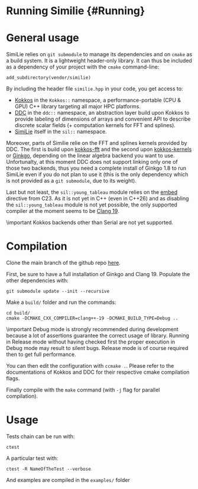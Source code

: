 # Running Similie {#Running}
<!--
SPDX-FileCopyrightText: 2024 Baptiste Legouix
SPDX-License-Identifier: GPL-3.0-or-later
-->

# General usage 

SimiLie relies on `git submodule` to manage its dependencies and on `cmake` as a build system. It is a lightweight header-only library. It can thus be included as a dependency of your project with the `cmake` command-line:

```
add_subdirectory(vendor/similie)
```

By including the header file `similie.hpp` in your code, you get access to:

- [Kokkos](https://github.com/kokkos/kokkos) in the `Kokkos::` namespace, a performance-portable (CPU & GPU) C++ library targeting all major HPC platforms.
- [DDC](https://github.com/CExA-project/ddc) in the `ddc::` namespace, an abstraction layer build upon Kokkos to provide labeling of dimensions of arrays and convenient API to describe discrete scalar fields (+ computation kernels for FFT and splines).
- [SimiLie](https://github.com/blegouix/similie) itself in the `sil::` namespace.

Moreover, parts of Similie relie on the FFT and splines kernels provided by DDC. The first is build upon [kokkos-fft](https://github.com/kokkos/kokkos-fft) and the second upon [kokkos-kernels](https://github.com/kokkos/kokkos-kernels) or [Ginkgo](https://github.com/ginkgo-project/ginkgo), depending on the linear algebra backend you want to use. Unfortunalty, at this moment DDC does not support linking only one of those two backends, thus you need a complete install of Ginkgo 1.8 to run SimiLie even if you do not plan to use it (this is the only dependency which is not provided as a `git submodule`, due to its weight). 

Last but not least, the `sil::young_tableau` module relies on the [embed](https://en.cppreference.com/w/c/preprocessor/embed) directive from C23. As it is not yet in C++ (even in C++26) and as disabling the `sil::young_tableau` module is not yet possible, the only supported compiler at the moment seems to be [Clang 19](https://github.com/llvm/llvm-project/releases).

\important Kokkos backends other than Serial are not yet supported.

# Compilation 

Clone the main branch of the github repo [here](https://github.com/blegouix/similie).

First, be sure to have a full installation of Ginkgo and Clang 19. Populate the other dependencies with:

```
git submodule update --init --recursive
```

Make a `build/` folder and run the commands:

```
cd build/
cmake -DCMAKE_CXX_COMPILER=clang++-19 -DCMAKE_BUILD_TYPE=Debug ..
```

\important Debug mode is strongly recommended during development because a lot of assertions guarantee the correct usage of library. Running in Release mode without having checked first the proper execution in Debug mode may result to silent bugs. Release mode is of course required then to get full performance.

You can then edit the configuration with `ccmake .`. Please refer to the documentations of Kokkos and DDC for their respective cmake compilation flags.

Finally compile with the `make` command (with `-j` flag for parallel compilation).

# Usage

Tests chain can be run with:

```
ctest
```

A particular test with:

```
ctest -R NameOfTheTest --verbose
```

And examples are compiled in the `examples/` folder
